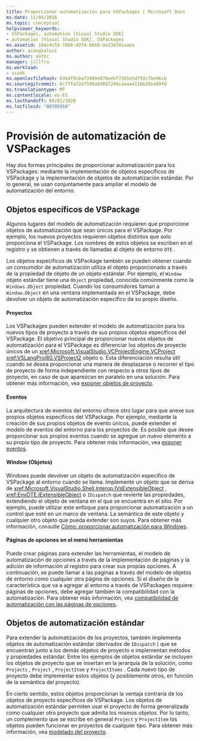 ```yaml
---
title: Proporcionar automatización para VSPackages | Microsoft Docs
ms.date: 11/04/2016
ms.topic: conceptual
helpviewer_keywords:
- VSPackages, automation [Visual Studio SDK]
- automation [Visual Studio SDK], VSPackages
ms.assetid: 104c4c55-78b8-42f4-b6b0-9a334101aaea
author: acangialosi
ms.author: anthc
manager: jillfra
ms.workload:
- vssdk
ms.openlocfilehash: 6364f9cbaf3409e076eeb77365e5d793c7be96cb
ms.sourcegitcommit: 6cfffa72af599a9d667249caaaa411bb28ea69fd
ms.translationtype: MT
ms.contentlocale: es-ES
ms.lasthandoff: 09/02/2020
ms.locfileid: "80705950"
---
```

# <a name="providing-automation-for-vspackages"></a>Provisión de automatización de VSPackages
Hay dos formas principales de proporcionar automatización para los VSPackages: mediante la implementación de objetos específicos de VSPackage y la implementación de objetos de automatización estándar. Por lo general, se usan conjuntamente para ampliar el modelo de automatización del entorno.

## <a name="vspackage-specific-objects"></a>Objetos específicos de VSPackage
 Algunos lugares del modelo de automatización requieren que proporcione objetos de automatización que sean únicos para el VSPackage. Por ejemplo, los nuevos proyectos requieren objetos distintos que solo proporciona el VSPackage. Los nombres de estos objetos se escriben en el registro y se obtienen a través de llamadas al objeto de entorno `DTE` .

 Los objetos específicos de VSPackage también se pueden obtener cuando un consumidor de automatización utiliza el objeto proporcionado a través de la propiedad de objeto de un objeto estándar. Por ejemplo, el `Window` objeto estándar tiene una `Object` propiedad, conocida comúnmente como la `Windows.Object` propiedad. Cuando los consumidores llaman a `Window.Object` en una ventana implementada en el VSPackage, debe devolver un objeto de automatización específico de su propio diseño.

#### <a name="projects"></a>Proyectos
 Los VSPackages pueden extender el modelo de automatización para los nuevos tipos de proyecto a través de sus propios objetos específicos del VSPackage. El objetivo principal de proporcionar nuevos objetos de automatización para el VSPackage es diferenciar los objetos de proyecto únicos de un <xref:Microsoft.VisualStudio.VCProjectEngine.VCProject> <xref:VSLangProj80.VSProject2> objeto o. Esta diferenciación resulta útil cuando se desea proporcionar una manera de desplazarse o recorrer el tipo de proyecto de forma independiente con respecto a otros tipos de proyecto, en caso de que aparezcan en paralelo en una solución. Para obtener más información, vea [exponer objetos de proyecto](../../extensibility/internals/exposing-project-objects.md).

#### <a name="events"></a>Eventos
 La arquitectura de eventos del entorno ofrece otro lugar para que anexe sus propios objetos específicos del VSPackage. Por ejemplo, mediante la creación de sus propios objetos de evento únicos, puede extender el modelo de eventos del entorno para los proyectos de. Es posible que desee proporcionar sus propios eventos cuando se agregue un nuevo elemento a su propio tipo de proyecto. Para obtener más información, vea [exponer eventos](../../extensibility/internals/exposing-events-in-the-visual-studio-sdk.md).

#### <a name="window-objects"></a>Window (Objetos)
 Windows puede devolver un objeto de automatización específico de VSPackage al entorno cuando se llama. Implemente un objeto que se deriva de <xref:Microsoft.VisualStudio.Shell.Interop.IVsExtensibleObject> , <xref:EnvDTE.IExtensibleObject> o `IDispatch` que revierte las propiedades, extendiendo el objeto de ventana en el que se encuentra en el sitio. Por ejemplo, puede utilizar este enfoque para proporcionar automatización a un control que esté en un marco de ventana. La semántica de este objeto y cualquier otro objeto que pueda extender son suyos. Para obtener más información, consulte [Cómo: proporcionar automatización para Windows](../../extensibility/internals/how-to-provide-automation-for-windows.md).

#### <a name="options-pages-on-the-tools-menu"></a>Páginas de opciones en el menú herramientas
 Puede crear páginas para extender las herramientas, el modelo de automatización de opciones a través de la implementación de páginas y la adición de información al registro para crear sus propias opciones. A continuación, se puede llamar a las páginas a través del modelo de objetos de entorno como cualquier otra página de opciones. Si el diseño de la característica que va a agregar al entorno a través de VSPackages requiere páginas de opciones, debe agregar también la compatibilidad con la automatización. Para obtener más información, vea [compatibilidad de automatización con las páginas de opciones](../../extensibility/internals/automation-support-for-options-pages.md).

## <a name="standard-automation-objects"></a>Objetos de automatización estándar
 Para extender la automatización de los proyectos, también implementa objetos de automatización estándar (derivados de `IDispatch` ) que se encuentran junto a los demás objetos de proyecto e implementan métodos y propiedades estándar. Entre los ejemplos de objetos estándar se incluyen los objetos de proyecto que se insertan en la jerarquía de la solución, como `Projects` , `Project` , `ProjectItem` y `ProjectItems` . Cada nuevo tipo de proyecto debe implementar estos objetos (y posiblemente otros, en función de la semántica del proyecto).

 En cierto sentido, estos objetos proporcionan la ventaja contraria de los objetos de proyecto específicos de VSPackage. Los objetos de automatización estándar permiten usar el proyecto de forma generalizada como cualquier otro proyecto que admita los mismos objetos. Por lo tanto, un complemento que se escribe en general `Project` y `ProjectItem` los objetos pueden funcionar en proyectos de cualquier tipo. Para obtener más información, vea [modelado del proyecto](../../extensibility/internals/project-modeling.md).
